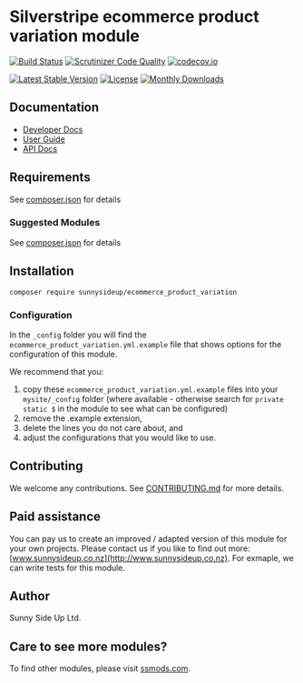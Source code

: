 # Silverstripe ecommerce product variation module
[![Build Status](https://travis-ci.org/sunnysideup/silverstripe-ecommerce_product_variation.svg?branch=master)](https://travis-ci.org/sunnysideup/silverstripe-ecommerce_product_variation)
[![Scrutinizer Code Quality](https://scrutinizer-ci.com/g/sunnysideup/silverstripe-ecommerce_product_variation/badges/quality-score.png?b=master)](https://scrutinizer-ci.com/g/sunnysideup/silverstripe-ecommerce_product_variation/?branch=master)
[![codecov.io](https://codecov.io/github/sunnysideup/silverstripe-ecommerce_product_variation/coverage.svg?branch=master)](https://codecov.io/github/sunnysideup/silverstripe-ecommerce_product_variation?branch=master)

[![Latest Stable Version](https://poser.pugx.org/sunnysideup/ecommerce_product_variation/version)](https://packagist.org/packages/sunnysideup/ecommerce_product_variation)
[![License](https://poser.pugx.org/sunnysideup/ecommerce_product_variation/license)](https://packagist.org/packages/sunnysideup/ecommerce_product_variation)
[![Monthly Downloads](https://poser.pugx.org/sunnysideup/ecommerce_product_variation/d/monthly)](https://packagist.org/packages/sunnysideup/ecommerce_product_variation)


## Documentation



 * [Developer Docs](docs/en/INDEX.md)
 * [User Guide](docs/en/userguide.md)
 * [API Docs](http://docs.ssmods.com/sunnysideup/ecommerce_product_variation/classes.xhtml)


## Requirements



See [composer.json](composer.json) for details


### Suggested Modules



See [composer.json](composer.json) for details


## Installation


```
composer require sunnysideup/ecommerce_product_variation
```

### Configuration



In the `_config` folder you will find the `ecommerce_product_variation.yml.example`
file that shows options for the configuration of this module.

We recommend that you:

  1. copy these `ecommerce_product_variation.yml.example` files into your
`mysite/_config` folder (where available - otherwise search for `private static $` in the module to see what can be configured)
  2. remove the .example extension,
  3. delete the lines you do not care about, and
  4. adjust the configurations that you would like to use.


## Contributing



We welcome any contributions. See [CONTRIBUTING.md](CONTRIBUTING.md) for more details.

## Paid assistance



You can pay us to create an improved / adapted version of this module for your own projects.  Please contact us if you like to find out more: [www.sunnysideup.co.nz](http://www.sunnysideup.co.nz).  For exmaple, we can write tests for this module.  

## Author



Sunny Side Up Ltd.


## Care to see more modules?

To find other modules, please visit [ssmods.com](http://ssmods.com/).
